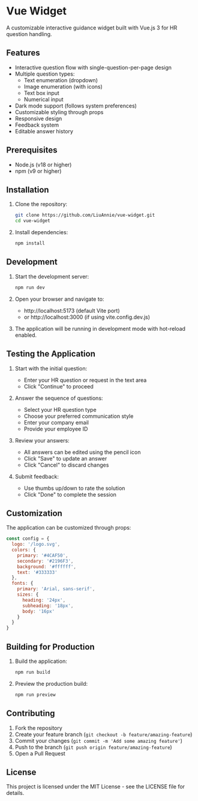 # Vue Widget

A customizable interactive guidance widget built with Vue.js 3 for HR question handling.

## Features

- Interactive question flow with single-question-per-page design
- Multiple question types:
  - Text enumeration (dropdown)
  - Image enumeration (with icons)
  - Text box input
  - Numerical input
- Dark mode support (follows system preferences)
- Customizable styling through props
- Responsive design
- Feedback system
- Editable answer history

## Prerequisites

- Node.js (v18 or higher)
- npm (v9 or higher)

## Installation

1. Clone the repository:
   ```bash
   git clone https://github.com/LiuAnnie/vue-widget.git
   cd vue-widget
   ```

2. Install dependencies:
   ```bash
   npm install
   ```

## Development

1. Start the development server:
   ```bash
   npm run dev
   ```

2. Open your browser and navigate to:
   - http://localhost:5173 (default Vite port)
   - or http://localhost:3000 (if using vite.config.dev.js)

3. The application will be running in development mode with hot-reload enabled.

## Testing the Application

1. Start with the initial question:
   - Enter your HR question or request in the text area
   - Click "Continue" to proceed

2. Answer the sequence of questions:
   - Select your HR question type
   - Choose your preferred communication style
   - Enter your company email
   - Provide your employee ID

3. Review your answers:
   - All answers can be edited using the pencil icon
   - Click "Save" to update an answer
   - Click "Cancel" to discard changes

4. Submit feedback:
   - Use thumbs up/down to rate the solution
   - Click "Done" to complete the session

## Customization

The application can be customized through props:

```javascript
const config = {
  logo: '/logo.svg',
  colors: {
    primary: '#4CAF50',
    secondary: '#2196F3',
    background: '#ffffff',
    text: '#333333'
  },
  fonts: {
    primary: 'Arial, sans-serif',
    sizes: {
      heading: '24px',
      subheading: '18px',
      body: '16px'
    }
  }
}
```

## Building for Production

1. Build the application:
   ```bash
   npm run build
   ```

2. Preview the production build:
   ```bash
   npm run preview
   ```

## Contributing

1. Fork the repository
2. Create your feature branch (`git checkout -b feature/amazing-feature`)
3. Commit your changes (`git commit -m 'Add some amazing feature'`)
4. Push to the branch (`git push origin feature/amazing-feature`)
5. Open a Pull Request

## License

This project is licensed under the MIT License - see the LICENSE file for details.
